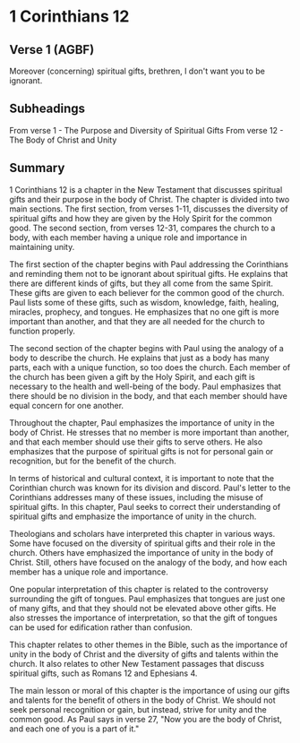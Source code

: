 # 1 Corinthians 12

## Verse 1 (AGBF)

Moreover (concerning) spiritual gifts, brethren, I don't want you to be ignorant.

## Subheadings

From verse 1 - The Purpose and Diversity of Spiritual Gifts
From verse 12 - The Body of Christ and Unity

## Summary

1 Corinthians 12 is a chapter in the New Testament that discusses spiritual gifts and their purpose in the body of Christ. The chapter is divided into two main sections. The first section, from verses 1-11, discusses the diversity of spiritual gifts and how they are given by the Holy Spirit for the common good. The second section, from verses 12-31, compares the church to a body, with each member having a unique role and importance in maintaining unity.

The first section of the chapter begins with Paul addressing the Corinthians and reminding them not to be ignorant about spiritual gifts. He explains that there are different kinds of gifts, but they all come from the same Spirit. These gifts are given to each believer for the common good of the church. Paul lists some of these gifts, such as wisdom, knowledge, faith, healing, miracles, prophecy, and tongues. He emphasizes that no one gift is more important than another, and that they are all needed for the church to function properly.

The second section of the chapter begins with Paul using the analogy of a body to describe the church. He explains that just as a body has many parts, each with a unique function, so too does the church. Each member of the church has been given a gift by the Holy Spirit, and each gift is necessary to the health and well-being of the body. Paul emphasizes that there should be no division in the body, and that each member should have equal concern for one another.

Throughout the chapter, Paul emphasizes the importance of unity in the body of Christ. He stresses that no member is more important than another, and that each member should use their gifts to serve others. He also emphasizes that the purpose of spiritual gifts is not for personal gain or recognition, but for the benefit of the church.

In terms of historical and cultural context, it is important to note that the Corinthian church was known for its division and discord. Paul's letter to the Corinthians addresses many of these issues, including the misuse of spiritual gifts. In this chapter, Paul seeks to correct their understanding of spiritual gifts and emphasize the importance of unity in the church.

Theologians and scholars have interpreted this chapter in various ways. Some have focused on the diversity of spiritual gifts and their role in the church. Others have emphasized the importance of unity in the body of Christ. Still, others have focused on the analogy of the body, and how each member has a unique role and importance.

One popular interpretation of this chapter is related to the controversy surrounding the gift of tongues. Paul emphasizes that tongues are just one of many gifts, and that they should not be elevated above other gifts. He also stresses the importance of interpretation, so that the gift of tongues can be used for edification rather than confusion.

This chapter relates to other themes in the Bible, such as the importance of unity in the body of Christ and the diversity of gifts and talents within the church. It also relates to other New Testament passages that discuss spiritual gifts, such as Romans 12 and Ephesians 4.

The main lesson or moral of this chapter is the importance of using our gifts and talents for the benefit of others in the body of Christ. We should not seek personal recognition or gain, but instead, strive for unity and the common good. As Paul says in verse 27, "Now you are the body of Christ, and each one of you is a part of it."
